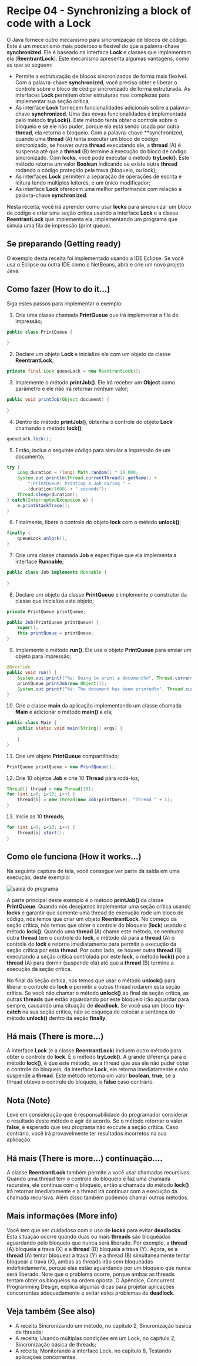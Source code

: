 # Recipe 04 - Synchronizing a block of code with a Lock
O Java fornece outro mecanismo para sincronização de blocos de código. Este é um mecanismo mais poderoso e
flexível do que a palavra-chave **synchronized**. Ele é baseado na interface **Lock** e classes que 
implementam ela (**ReentrantLock**). Este mecanismo apresenta algumas vantagens, como as que se seguem:
 - Permite a estruturação de blocos sincronizados de forma mais flexível. Com a palavra-chave
**synchronized**, você precisa obter e liberar o controle sobre o bloco de código sincronizado de forma
estruturada. As interfaces **Lock** permitem obter estruturas mas complexas para implementar sua seção
crítica;
 - As interface **Lock** fornecem funcionalidades adicionais sobre a palavra-chave **synchronized**. Uma
das novas funcionalidades é implementada pelo método **tryLock()**. Este método tenta obter o controle
sobre o bloqueio e se ele não puder, porque ela está sendo usada por outra **thread**, ela retorna o 
bloqueio. Com a palavra-chave **synchronized, quando uma **thread** (A) tenta executar um bloco de código
sincronizado, se houver outra **thread** executando ele, a **thread** (A) é suspensa até que a **thread** 
(B) termine a execução do bloco de código sincronizado. Com **locks**, você pode executar o método 
**tryLock()**. Este método retorna um valor **Boolean** indicando se existe outra **thread** rodando o 
código protegido pela trava (bloqueio, ou lock);
 - As interfaces **Lock** permitem a separação de operações de escrita e leitura tendo múltiplos 
leitores, e um único modificador;
 - As interface **Lock** oferecem uma melhor performance com relação a palavra-chave **synchronized**.

Nesta receita, você irá aprender como usar **locks** para sincronizar um bloco de código e criar uma seção
crítica usando a interface **Lock** e a classe **ReentrantLock** que implementa ela, implementando um 
programa que simula uma fila de impressão (print queue).


## Se preparando (Getting ready)
O exemplo desta receita foi implementado usando a IDE Eclipse. Se você usa o Eclipse ou outra IDE como
o NetBeans, abra e crie um novo projeto Java.

## Como fazer (How to do it...)
Siga estes passos para implementar o exemplo:
 1. Crie uma classe chamada **PrintQueue** que irá implementar a fila de impressão;
```java
public class PrintQueue {
    
}
```

 2. Declare um objeto **Lock** e inicialize ele com um objeto da classe **ReentrantLock**;
```java
private final Lock queueLock = new ReentrantLock();
```

 3. Implemente o método **printJob()**. Ele irá receber um **Object** como parâmetro e ele não irá retornar
nenhum valor;
```java
public void printJob(Object document) {
    
}
```

 4. Dentro do método **printJob()**, obtenha o controle do objeto **Lock** chamando o método **lock()**;
```java
queueLock.lock();
```

 5. Então, inclua o seguinte código para simular a impressão de um documento;
```java
try {
    Long duration = (long) Math.random() * 10_000;
    System.out.println(Thread.currentThread().getName() +
        ":PrintQueue: Printing a Job during " + 
        (duration/1000) + " seconds");
    Thread.sleep(duration);
} catch(InterruptedException e) {
    e.printStackTrace();
}
```

 6. Finalmente, libere o controle do objeto **lock** com o método **unlock()**;
```java
finally {
    queueLock.unlock();
}
```

 7. Crie uma classe chamada **Job** e especifique que ela implementa a interface **Runnable**;
```java
public class Job implements Runnable {
    
}
```

 8. Declare um objeto da classe **PrintQueue** e implemente o construtor da classe que inicializa este 
objeto;
```java
private PrintQueue printQueue;

public Job(PrintQueue printQueue) {
    super();
    this.printQueue = printQueue;
}
```

 9. Implemente o método **run()**. Ele usa o objeto **PrintQueue** para enviar um objeto para impressão;
```java
@Override
public void run() {
    System.out.printf("%s: Going to print a document%n", Thread.currentThread().getName());
    printQueue.printJob(new Object());
    System.out.printf("%s: The document has been printed%n", Thread.currentThread().getName());
}
```

 10. Crie a classe **main** da aplicação implementando um classe chamada **Main** e adicionar o método
**main()** a ela;
```java
public class Main {
    public static void main(String[] args) {
        
    }
}
```

 11. Crie um objeto **PrintQueue** compartilhado;
```java
PrintQueue printQueue = new PrintQueue();
```

 12. Crie 10 objetos **Job** e crie 10 **Thread** para rodá-los;
```java
Thread[] thread = new Thread[10];
for (int i=0; i<10; i++) {
    thread[i] = new Thread(new Job(printQueue), "Thread " + i);
}
```

 13. Inicie as 10 **threads**;
```java
for (int i=0; i<10; i++) {
    thread[i].start();
}
```

## Como ele funciona (How it works...)
Na seguinte captura de tela, você consegue ver parte da saída em uma execução, deste exemplo:

![saída do programa]()

A parte principal deste exemplo é o método **printJob()** da classe **PrintQueue**. Quando nós desejamos 
implementar uma seção crítica usando **locks** e garantir que somente uma thread de execução rode um 
bloco de código, nós temos que criar um objeto **ReentrantLock**. No começo da seção crítica, nós temos
que obter o controle do bloqueio (**lock**) usando o método **lock()**. Quando uma **thread** (A) chame 
este método, se nenhuma outra **thread** tem o controle do **lock**, o método dá para a **thread** (A)
o controle do **lock** e retorna imediatamente para permitir a execução da seção crítica por esta 
**thread**. Por outro lado, se houver outra **thread** (B) executando a seção crítica controlada por este
**lock**, o método **lock()** poe a **thread** (A) para dormir (suspende ela) até que a **thread** (B)
termine a execução da seção crítica.

No final da seção crítica, nós temos que usar o método **unlock()** para liberar o controle do **lock**
e permitir a outras thread rodarem esta seção crítica. Se você não chamar o método **unlock()** ao final 
da seção crítica, as outras **threads** que estão aguardando por este bloqueio irão aguardar para sempre,
causando uma situação de **deadlock**. Se você usa um bloco **try-catch** na sua seção crítica, não se 
esqueça de colocar a sentença do método **unlock()** dentro da seção **finally**.

## Há mais (There is more...)
A interface **Lock** (e a classe **ReentrantLock**) incluem outro método para obter o controle do 
**lock**. É o método **tryLock()**. A grande diferença para o método **lock()**, é que este método, se a
thread que usa ele não puder obter o controle do bloqueio, da interface **Lock**, ele retorna imediatamente
e não suspende a **thread**. Este método retorna um valor **boolean**, **true**, se a thread obteve o 
controle do bloqueio, e **false** caso contrário.

## Nota (Note)
Leve em consideração que é responsabilidade do programador considerar o resultado deste método e agir de 
acordo. Se o método retornar o valor **false**, é esperado que seu programa não exccute a seção crítica.
Caso contrário, você irá provavelmente ter resultados incorretos na sua aplicação.

## Há mais (There is more...) continuação....
A classe **ReentrantLock** também permite a você usar chamadas recursivas. Quando uma thread tem o controle
do bloqueio e faz uma chamada recursiva, ele continua com o bloqueio, então a chamada do método **lock()**
irá retornar imediatamente e a thread irá continuar com a execução da chamada recursiva. Além disso também
podemos chamar outros métodos.

## Mais informações (More info)
Você tem que ser cuidadoso com o uso de **locks** para evitar **deadlocks**. Esta situação ocorre quando
duas ou mais **threads** são bloqueadas aguardando pelo bloqueio que nunca será liberado. Por exemplo,
a **thread** (A) bloqueia a trava (X) e a **thread** (B) bloqueia a trava (Y). Agora, se a **thread** (A)
tentar bloquear a trava (Y) e a thread (B) simultaneamente tentar bloquear a trava (X), ambas as threads 
irão sem bloqueadas indefinidamente, porque elas estão aguardando por um bloqueio que nunca será liberado.
Note que o problema ocorre, porque ambas as threads tentam obter os bloqueios na ordem oposta. O Apêndice,
Concurrent Programming Design, explica algumas dicas para projetar aplicações concorrentes adequadamente e
evitar estes problemas de **deadlock**.

## Veja também (See also)
 - A receita Sincronizando um método, no capítulo 2, Sincronização básica de threads;
 - A receita, Usando múltiplas condições em um Lock, no capítulo 2, Sincronização básica de threads;
 - A receita, Monitorando a interface Lock, no capítulo 8, Testando aplicações concorrentes.
